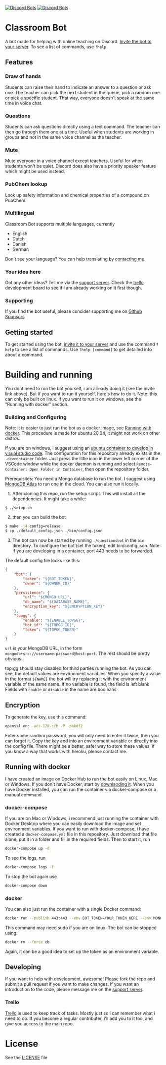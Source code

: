 [![Discord Bots](https://top.gg/api/widget/status/691945666896855072.svg)](https://top.gg/bot/691945666896855072) [![Discord Bots](https://top.gg/api/widget/servers/691945666896855072.svg)](https://top.gg/bot/691945666896855072)

# Classroom Bot

A bot made for helping with online teaching on Discord.
[Invite the bot to your server](https://discordapp.com/api/oauth2/authorize?client_id=691945666896855072&permissions=297888850&scope=bot).
To see a list of commands, use `?help`.

## Features

### Draw of hands
Students can raise their hand to indicate an answer to a question or ask one. The teacher can pick the next student in the queue, pick a random one or pick a specific student. That way, everyone doesn't speak at the same time in voice chat.

### Questions
Students can ask questions directly using a text command. The teacher can then go through them one at a time. Useful when students are working in groups and not in the same voice channel as the teacher.

### Mute
Mute everyone in a voice channel except teachers. Useful for when students won't be quiet. Discord does also have a priority speaker feature which might be used instead.

### PubChem lookup
Look up safety information and chemical properties of a compound on PubChem.

### Multilingual
Classroom Bot supports multiple languages, currently
 - English
 - Dutch
 - Danish
 - German

Don't see your language? You can help translating by [contacting me](https://discord.gg/dqmTAZY).
### Your idea here
Got any other ideas? Tell me via the [support server](https://discord.gg/dqmTAZY). Check the [trello](https://trello.com/b/owJzJaVt/classroom-bot) development board to see if i am already working on it first though.

### Supporting
If you find the bot useful, please concider supporting me on [Github Sponsors](https://github.com/sponsors/GitMeep)

## Getting started
To get started using the bot, [invite it to your server](https://discordapp.com/api/oauth2/authorize?client_id=691945666896855072&permissions=297888850&scope=bot) and use the command `?help` to see a list of commands. Use `?help [command]` to get detailed info about a command.

# Building and running
You dont need to run the bot yourself, i am already doing it (see the invite link above). But if you want to run it yourself, here's how to do it. Note: this can only be built on linux. If you want to run it on windows, see the "Running with docker" section.

### Building and Configuring
Note: it is easier to just run the bot as a docker image, see [Running with docker](#Running-with-docker). This procedure is made for ubuntu 20.04, it might not work on other distros.


If you are on windows, i suggest using an [ubuntu container to develop in visual studio code](https://code.visualstudio.com/docs/remote/containers). The configuration for this repository already exists in the `.devcontainer` folder. Just press the little icon in the lower left corner of the VSCode window while the docker daemon is running and select `Remote-Container: Open Folder in Container`, then open the repository folder.

Prerequisites:
You need a Mongo database to run the bot. I suggest using [MongoDB Atlas](https://www.mongodb.com/cloud/atlas) to run one in the cloud. You can also run it locally.

1. After cloning this repo, run the setup script. This will install all the dependencies. It might take a while:

```
$ ./setup.sh
```

2. then you can build the bot
```sh
$ make -j4 config=release
$ cp ./default_config.json ./bin/config.json
```

3. The bot can now be started by running `./questionsbot` in the `bin` directory. To configure the bot (set the token), edit bin/config.json. Note: If you are developing in a container, port 443 needs to be forwarded.

The default config file looks like this:
```json
{
    "bot": {
        "token": "${BOT_TOKEN}",
        "owner": "${OWNER_ID}"
    },
    "persistence": {
        "url": "${MONGO_URL}",
        "db_name": "${DATABASE_NAME}",
        "encryption_key": "${ENCRYPTION_KEY}"
    },
    "topgg": {
        "enable": "${ENABLE_TOPGG}",
        "bot_id": "${TOPGG_ID}",
        "token": "${TOPGG_TOKEN}"
    }
}
```
`url` is your MongoDB URL, in the form `mongodb+src://username:password@host:port`. The rest should be pretty obvious.

top.gg should stay disabled for third parties running the bot.
As you can see, the default values are environment variables. When you specify a value in the format `${NAME}` the bot will try replacing it with the environment variable of the same name. If no variable is found, the field is left blank.
Fields with `enable` or `disable` in the name are booleans.

## Encryption
To generate the key, use this command:
```sh
openssl enc -aes-128-cfb -P -pbkdf2
```
Enter some random password, you will only need to enter it twice, then you can forget it.
Copy the key and into an environment variable or directly into the config file. There might be a better, safer way to store these values, if you know a way that works with heroku, please contact me.

## Running with docker
I have created an image on Docker Hub to run the bot easily on Linux, Mac or Windows. If you don't have Docker, start by [downlaoding it](https://www.docker.com/).
When you have Docker installed, you can run the container via docker-compose or a manual command.
### docker-compose
If you are on Mac or Windows, i recommend just running the container with Docker Desktop where you can easily download the image and set environment variables. If you want to run with docker-compose, i have created a `docker-compose.yml` file in this repository. Just download that file alone, put it in a folder and fill in the required fields. Then to start it, run
```sh
docker-compose up -d
```
To see the logs, run
```sh
docker-compose logs -f
```
To stop the bot again use
```sh
docker-compose down
```
### docker
You can also just run the container with a single Docker command:
```sh
docker run --publish 443:443 --env BOT_TOKEN=YOUR_TOKEN_HERE --env MONGO_URL=YOUR_DB_URL_HERE --env DATABASE_NAME=YOUR_DATABASE_NAME_HERE --env ENCRYPTION_KEY=YOUR_ENCRYPTION_KEY_HERE --detach --name cb meepdocker/classroom-bot:latest
```
This command may need sudo if you are on linux. The bot can be stopped using:
```sh
docker rm --force cb
```
Again, it can be a good idea to set up the token as an environment variable.

## Developing
If you want to help with development, awesome! Please fork the repo and submit a pull request if you want to make changes. If you want an introduction to the code, please message me on the [support server](https://discord.gg/dqmTAZY).

### Trello
[Trello](https://trello.com/b/owJzJaVt/classroom-bot) is used to keep track of tasks. Mostly just so i can remember what i need to do. If you become a regular contributer, i'll add you to it too, and give you access to the main repo.

# License
See the [LICENSE](LICENSE.txt) file
